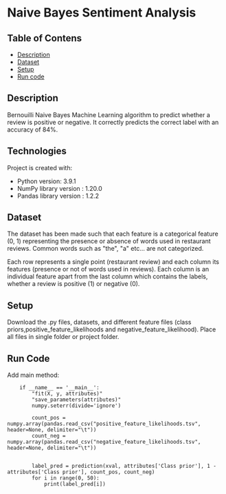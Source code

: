 # Naive Bayes Sentiment Analysis

## Table of Contens
* [Description](#description)
* [Dataset](#dataset)
* [Setup](#setup)
* [Run code](#run-code)

## Description
Bernouilli Naive Bayes Machine Learning algorithm to predict whether a review is positive or negative. It correctly predicts the correct label with an accuracy of 84%.

## Technologies
Project is created with:
* Python version: 3.9.1
* NumPy library version : 1.20.0
* Pandas library version : 1.2.2

## Dataset
The dataset has been made such that each feature is a categorical feature (0, 1) representing the presence or absence of words used in restaurant reviews. Common words such as "the", "a" etc... are not categorized.

Each row represents a single point (restaurant review) and each column its features (presence or not of words used in reviews). Each column is an individual feature apart from the last column which contains the labels, whether a review is positive (1) or negative (0).

## Setup
Download the .py files, datasets, and different feature files (class priors,positive_feature_likelihoods and negative_feature_likelihood).
Place all files in single folder or project folder.

## Run Code

Add main method: 
```
    if __name__ == '__main__':
        "fit(X, y, attributes)"
        "save_parameters(attributes)"
        numpy.seterr(divide='ignore')

        count_pos = numpy.array(pandas.read_csv("positive_feature_likelihoods.tsv", header=None, delimiter="\t"))
        count_neg = numpy.array(pandas.read_csv("negative_feature_likelihoods.tsv", header=None, delimiter="\t"))


        label_pred = prediction(xval, attributes['Class prior'], 1 - attributes['Class prior'], count_pos, count_neg)
        for i in range(0, 50):
            print(label_pred[i])
 ```
